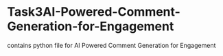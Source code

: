 # Task3AI-Powered-Comment-Generation-for-Engagement
contains python file for  AI  Powered Comment Generation for Engagement

